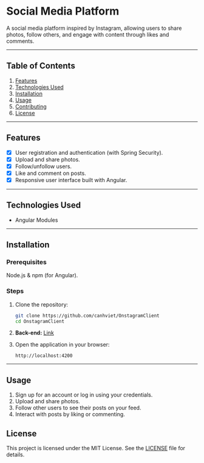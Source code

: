 
# Social Media Platform

A social media platform inspired by Instagram, allowing users to share photos, follow others, and engage with content through likes and comments.

---

## Table of Contents
1. [Features](#features)
2. [Technologies Used](#technologies-used)
3. [Installation](#installation)
4. [Usage](#usage)
5. [Contributing](#contributing)
6. [License](#license)

---

## Features
- [x] User registration and authentication (with Spring Security).
- [x] Upload and share photos.
- [x] Follow/unfollow users.
- [x] Like and comment on posts.
- [x] Responsive user interface built with Angular.

---

## Technologies Used
- Angular Modules

---

## Installation

### Prerequisites
Node.js & npm (for Angular).

### Steps
1. Clone the repository:
   ```bash
   git clone https://github.com/canhviet/OnstagramClient
   cd OnstagramClient
   ```

2. **Back-end:**
   [Link](https://github.com/canhviet/OnstagramBackend)

3. Open the application in your browser:
   ```
   http://localhost:4200
   ```

---

## Usage
1. Sign up for an account or log in using your credentials.
2. Upload and share photos.
3. Follow other users to see their posts on your feed.
4. Interact with posts by liking or commenting.

## License
This project is licensed under the MIT License. See the [LICENSE](./LICENSE) file for details.

